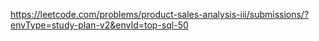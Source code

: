 https://leetcode.com/problems/product-sales-analysis-iii/submissions/?envType=study-plan-v2&envId=top-sql-50